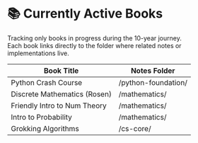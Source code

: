 
# 📚 Currently Active Books  
Tracking only books in progress during the 10-year journey.  
Each book links directly to the folder where related notes or implementations live.

| Book Title                   | Notes Folder         |
|------------------------------|----------------------|
| Python Crash Course          | /python-foundation/  |
| Discrete Mathematics (Rosen) | /mathematics/        |
| Friendly Intro to Num Theory | /mathematics/        |
| Intro to Probability         | /mathematics/        |
| Grokking Algorithms          | /cs-core/            |
